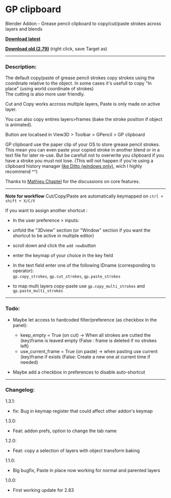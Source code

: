 # GP clipboard
Blender Addon - Grease pencil clipboard to copy/cut/paste strokes across layers and blends

**[Download latest](https://github.com/Pullusb/GP_clipboard/archive/master.zip)** 

**[Download old (2.79)](https://github.com/Pullusb/GP_clipboard/raw/master/GP_clipboard279.py)** (right click, save Target as) 

---

### Description:
The default copy/paste of grease pencil strokes copy strokes using the coordinate relative to the object.
In some cases it's usefull to copy "In place" (using world coordinate of strokes)   
The cutting is also more user friendly.  

Cut and Copy works accross multiple layers, Paste is only made on active layer.

You can also copy entires layers>frames (bake the stroke position if object is animated).

Button are localised in View3D > Toolbar > GPencil > GP clipboard

GP clipboard use the paper clip of your OS to store grease pencil strokes.
This mean you can even paste your copied stroke in another blend or in a text file for later re-use.
But be carefull not to overwrite you clipboard if you have a stroke you must not lose. (This will not happen if you're using a clipboard history manager [like Ditto (windows only)](https://ditto-cp.sourceforge.io/), wich I highly recommend ^^)

Thanks to [Mathieu Chaptel](https://vimeo.com/user1760436) for the discussions on core features.

---

**Note for workflow**
Cut/Copy/Paste are automatically keymapped on `ctrl + shift + X/C/V`  

If you want to assign another shortcut :
 - In the user preference > inputs:
 - unfold the "3Dview" section (or "Window" section if you want the shortcut to be active in multiple editor)
 - scroll down and click the `add new`button
 - enter the keymap of your choice in the key field
 - In the text field enter one of the following IDname (corresponding to operator):  
 `gp.copy_strokes`, `gp.cut_strokes`, `gp.paste_strokes`
  
 - to map multi layers copy-paste use `gp.copy_multi_strokes` and `gp.paste_multi_strokes`
 
---

### Todo:

- Maybe let access to hardcoded filter/preference (as checkbox in the panel):
  - keep_empty = True (on cut) -> When all strokes are cutted the (key)frame is leaved empty (False : frame is deleted if no strokes left)
  - use_current_frame = True (on paste) -> when pasting use current (key)frame if exists (False: Create a new one at current time if needed)

- Maybe add a checkbox in preferences to disable auto-shortcut

---

### Changelog:


1.3.1:

- fix: Bug in keymap register that could affect other addon's keymap

1.3.0:

- Feat: addon prefs, option to change the tab name

1.2.0:

- Feat: copy a selection of layers with object transform baking

1.1.0:

- Big bugfix, Paste in place now working for normal and parented layers

1.0.0:

- First working update for 2.83